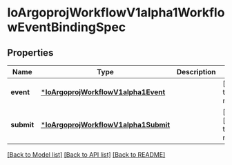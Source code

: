 # IoArgoprojWorkflowV1alpha1WorkflowEventBindingSpec


## Properties
Name | Type | Description | Notes
------------ | ------------- | ------------- | -------------
**event** | [***IoArgoprojWorkflowV1alpha1Event**](IoArgoprojWorkflowV1alpha1Event.md) |  | [default to nothing]
**submit** | [***IoArgoprojWorkflowV1alpha1Submit**](IoArgoprojWorkflowV1alpha1Submit.md) |  | [optional] [default to nothing]


[[Back to Model list]](../README.md#models) [[Back to API list]](../README.md#api-endpoints) [[Back to README]](../README.md)


